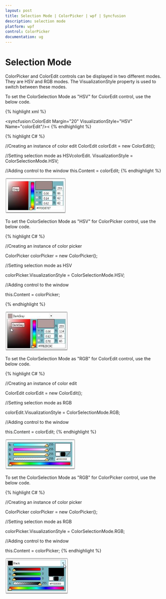 ```yaml
---
layout: post
title: Selection Mode | ColorPicker | wpf | Syncfusion
description: selection mode
platform: wpf
control: ColorPicker
documentation: ug
---
```


# Selection Mode

ColorPicker and ColorEdit controls can be displayed in two different modes. They are HSV and RGB modes. The VisualizationStyle property is used to switch between these modes.

To set the ColorSelection Mode as "HSV" for ColorEdit control, use the below code.

{% highlight xml %}

<!-- Adding ColorEdit -->
<syncfusion:ColorEdit  Margin="20" VisualizationStyle="HSV" Name="colorEdit"/><
{% endhighlight %}

{% highlight C# %}

//Creating an instance of color edit
ColorEdit colorEdit = new ColorEdit();

//Setting selection mode as HSVcolorEdit.
VisualizationStyle = ColorSelectionMode.HSV;    

//Adding control to the window
this.Content = colorEdit;
{% endhighlight %}




![](Selection-Mode_images/Selection-Mode_img1.jpeg)





To set the ColorSelection Mode as "HSV" for ColorPicker control, use the below code.


{% highlight C# %}




//Creating an instance of color picker

ColorPicker colorPicker = new ColorPicker();



//Setting selection mode as HSV

colorPicker.VisualizationStyle = ColorSelectionMode.HSV;    



//Adding control to the window

this.Content = colorPicker;

{% endhighlight %}



![](Selection-Mode_images/Selection-Mode_img2.jpeg)





To set the ColorSelection Mode as "RGB" for ColorEdit control, use the below code.

{% highlight C# %}




//Creating an instance of color edit

ColorEdit colorEdit = new ColorEdit();



//Setting selection mode as RGB

colorEdit.VisualizationStyle = ColorSelectionMode.RGB; 



//Adding control to the window

this.Content = colorEdit;
{% endhighlight %}




![](Selection-Mode_images/Selection-Mode_img3.jpeg)




To set the ColorSelection Mode as "RGB" for ColorPicker control, use the below code.

{% highlight C# %}




//Creating an instance of color picker

ColorPicker colorPicker = new ColorPicker();



//Setting selection mode as RGB

colorPicker.VisualizationStyle = ColorSelectionMode.RGB;



//Adding control to the window

this.Content = colorPicker;
{% endhighlight %}




![](Selection-Mode_images/Selection-Mode_img4.jpeg)



